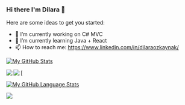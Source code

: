 ### Hi there I'm Dilara 👋

Here are some ideas to get you started:

- 🔭 I’m currently working on C# MVC
- 🌱 I’m currently learning Java + React
- 📫 How to reach me: https://www.linkedin.com/in/dilaraozkaynak/



[![My GitHub Stats](https://github-readme-stats.vercel.app/api/?username=dilaraozkaynak&count_private=true&theme=tokyonight&showicons=true)]()

<img align="left" src="https://cdn.jsdelivr.net/npm/simple-icons@v3/icons/twitter.svg" href="https://twitter.com/dilaraaozk"/>
[<img align="left" src="https://cdn.jsdelivr.net/npm/simple-icons@v3/icons/linkedin.svg" href= "https://www.linkedin.com/in/dilaraozkaynak"/>

[![My GitHub Language Stats](https://github-readme-stats.vercel.app/api/top-langs/?username=dilaraozkaynak&langs_count=5&theme=tokyonight)]()

![](https://komarev.com/ghpvc/?username=your-github-dilaraozkaynak&color=blueviolet&label=PROFILE+VIEWS&style=plastic)

